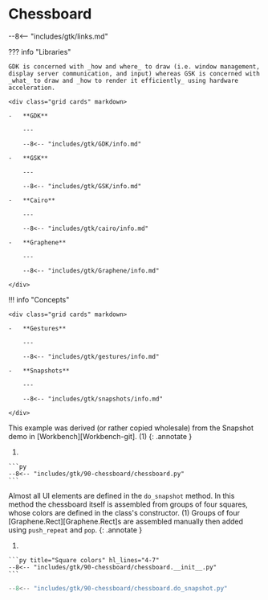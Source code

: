# Chessboard

--8<-- "includes/gtk/links.md"

??? info "Libraries"


    GDK is concerned with _how and where_ to draw (i.e. window management, display server communication, and input) whereas GSK is concerned with _what_ to draw and _how to render it efficiently_ using hardware acceleration.

    <div class="grid cards" markdown>

    -   **GDK**

        ---

        --8<-- "includes/gtk/GDK/info.md"

    -   **GSK**

        ---

        --8<-- "includes/gtk/GSK/info.md"

    -   **Cairo**

        ---

        --8<-- "includes/gtk/cairo/info.md"

    -   **Graphene**

        ---

        --8<-- "includes/gtk/Graphene/info.md"

    </div>


!!! info "Concepts"

    <div class="grid cards" markdown>

    -   **Gestures**

        ---

        --8<-- "includes/gtk/gestures/info.md"

    -   **Snapshots**

        ---

        --8<-- "includes/gtk/snapshots/info.md"

    </div>

This example was derived (or rather copied wholesale) from the Snapshot demo in [Workbench][Workbench-git]. (1)
{: .annotate }


1.  

    ```py
    --8<-- "includes/gtk/90-chessboard/chessboard.py"
    ```

Almost all UI elements are defined in the `do_snapshot` method.
In this method the chessboard itself is assembled from groups of four squares, whose colors are defined in the class's constructor. (1)
Groups of four [Graphene.Rect][Graphene.Rect]s are assembled manually then added using `push_repeat` and `pop`.
{: .annotate }

1.  

    ```py title="Square colors" hl_lines="4-7"
    --8<-- "includes/gtk/90-chessboard/chessboard.__init__.py"
    ```

```py hl_lines="7-22"
--8<-- "includes/gtk/90-chessboard/chessboard.do_snapshot.py"
```

